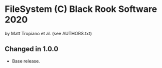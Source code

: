 FileSystem (C) Black Rook Software 2020
=======================================
by Matt Tropiano et al. (see AUTHORS.txt)


Changed in 1.0.0
----------------

- Base release.
